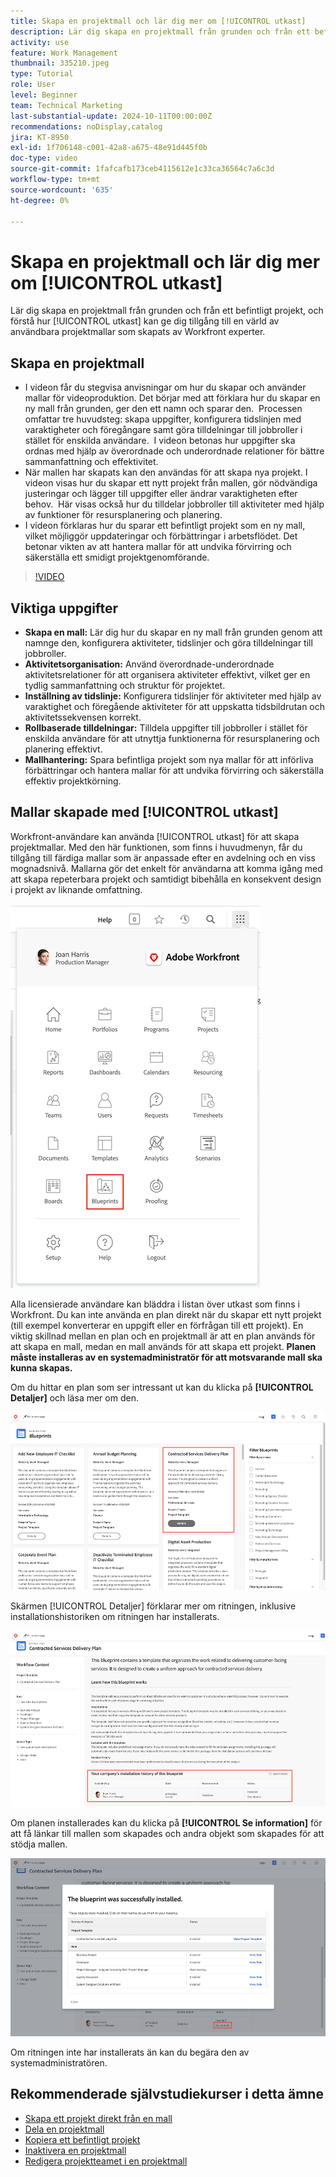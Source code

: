 ```yaml
---
title: Skapa en projektmall och lär dig mer om [!UICONTROL utkast]
description: Lär dig skapa en projektmall från grunden och från ett befintligt projekt, och förstå hur [!UICONTROL utkast] kan ge dig tillgång till en värld av användbara projektmallar som skapats av Workfront experter.
activity: use
feature: Work Management
thumbnail: 335210.jpeg
type: Tutorial
role: User
level: Beginner
team: Technical Marketing
last-substantial-update: 2024-10-11T00:00:00Z
recommendations: noDisplay,catalog
jira: KT-8950
exl-id: 1f706148-c001-42a8-a675-48e91d445f0b
doc-type: video
source-git-commit: 1fafcafb173ceb4115612e1c33ca36564c7a6c3d
workflow-type: tm+mt
source-wordcount: '635'
ht-degree: 0%

---
```


# Skapa en projektmall och lär dig mer om [!UICONTROL utkast]


Lär dig skapa en projektmall från grunden och från ett befintligt projekt, och förstå hur [!UICONTROL utkast] kan ge dig tillgång till en värld av användbara projektmallar som skapats av Workfront experter.

## Skapa en projektmall

* I videon får du stegvisa anvisningar om hur du skapar och använder mallar för videoproduktion. Det börjar med att förklara hur du skapar en ny mall från grunden, ger den ett namn och sparar den. &#x200B; Processen omfattar tre huvudsteg: skapa uppgifter, konfigurera tidslinjen med varaktigheter och föregångare samt göra tilldelningar till jobbroller i stället för enskilda användare. &#x200B; I videon betonas hur uppgifter ska ordnas med hjälp av överordnade och underordnade relationer för bättre sammanfattning och effektivitet. &#x200B;
* När mallen har skapats kan den användas för att skapa nya projekt. I videon visas hur du skapar ett nytt projekt från mallen, gör nödvändiga justeringar och lägger till uppgifter eller ändrar varaktigheten efter behov. &#x200B; Här visas också hur du tilldelar jobbroller till aktiviteter med hjälp av funktioner för resursplanering och planering. &#x200B;
* I videon förklaras hur du sparar ett befintligt projekt som en ny mall, vilket möjliggör uppdateringar och förbättringar i arbetsflödet. &#x200B; Det betonar vikten av att hantera mallar för att undvika förvirring och säkerställa ett smidigt projektgenomförande. &#x200B;

>[!VIDEO](https://video.tv.adobe.com/v/335210/?quality=12&learn=on)

## Viktiga uppgifter

* **Skapa en mall:** Lär dig hur du skapar en ny mall från grunden genom att namnge den, konfigurera aktiviteter, tidslinjer och göra tilldelningar till jobbroller. &#x200B;
* **Aktivitetsorganisation:** Använd överordnade-underordnade aktivitetsrelationer för att organisera aktiviteter effektivt, vilket ger en tydlig sammanfattning och struktur för projektet. &#x200B;
* **Inställning av tidslinje:** Konfigurera tidslinjer för aktiviteter med hjälp av varaktighet och föregående aktiviteter för att uppskatta tidsbildrutan och aktivitetssekvensen korrekt. &#x200B;
* **Rollbaserade tilldelningar:** Tilldela uppgifter till jobbroller i stället för enskilda användare för att utnyttja funktionerna för resursplanering och planering effektivt. &#x200B;
* **Mallhantering:** Spara befintliga projekt som nya mallar för att införliva förbättringar och hantera mallar för att undvika förvirring och säkerställa effektiv projektkörning. &#x200B;


## Mallar skapade med [!UICONTROL utkast]

Workfront-användare kan använda [!UICONTROL utkast] för att skapa projektmallar. Med den här funktionen, som finns i huvudmenyn, får du tillgång till färdiga mallar som är anpassade efter en avdelning och en viss mognadsnivå. Mallarna gör det enkelt för användarna att komma igång med att skapa repeterbara projekt och samtidigt bibehålla en konsekvent design i projekt av liknande omfattning.

![Utskrifter på huvudmenyn](assets/pt-blueprints-01.png)

Alla licensierade användare kan bläddra i listan över utkast som finns i Workfront. Du kan inte använda en plan direkt när du skapar ett nytt projekt (till exempel konverterar en uppgift eller en förfrågan till ett projekt). En viktig skillnad mellan en plan och en projektmall är att en plan används för att skapa en mall, medan en mall används för att skapa ett projekt. **Planen måste installeras av en systemadministratör för att motsvarande mall ska kunna skapas.**

Om du hittar en plan som ser intressant ut kan du klicka på **[!UICONTROL Detaljer]** och läsa mer om den.

![Lista över utkast](assets/pt-blueprints-02.png)

Skärmen [!UICONTROL Detaljer] förklarar mer om ritningen, inklusive installationshistoriken om ritningen har installerats.

![Information om användning av en plan](assets/pt-blueprints-03.png)

Om planen installerades kan du klicka på **[!UICONTROL Se information]** för att få länkar till mallen som skapades och andra objekt som skapades för att stödja mallen.

![Information om installation av en plan](assets/pt-blueprints-04.png)

Om ritningen inte har installerats än kan du begära den av systemadministratören.

## Rekommenderade självstudiekurser i detta ämne

* [Skapa ett projekt direkt från en mall](/help/manage-work/create-and-manage-project-templates/create-a-project-directly-from-a-template.md)
* [Dela en projektmall](/help/manage-work/create-and-manage-project-templates/share-a-project-template.md)
* [Kopiera ett befintligt projekt](/help/manage-work/manage-projects/copy-an-existing-project.md)
* [Inaktivera en projektmall](/help/manage-work/create-and-manage-project-templates/deactivate-a-project-template.md)
* [Redigera projektteamet i en projektmall](/help/manage-work/create-and-manage-project-templates/edit-the-project-team-in-a-project-template.md)
